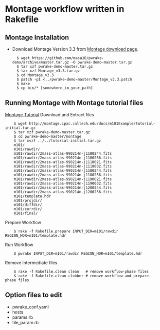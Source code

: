 # Montage workflow written in Rakefile

## Montage Installation

* Download Montage Version 3.3 from [Montage download page](http://montage.ipac.caltech.edu/docs/download.html).

        $ wget https://github.com/masa16/pwrake-demo/archive/master.tar.gz -O pwrake-demo-master.tar.gz
        $ tar xzf pwrake-demo-master.tar.gz
        $ tar xzf Montage_v3.3.tar.gz
        $ cd Montage_v3.3
        $ patch -p1 <../pwrake-demo-master/Montage_v3.3.patch
        $ make
        $ cp bin/* [somewhere_in_your_path]

## Running Montage with Montage tutorial files

[Montage Tutorial](http://montage.ipac.caltech.edu/docs/m101tutorial.html)
Download and Extract files

        $ wget http://montage.ipac.caltech.edu/docs/m101Example/tutorial-initial.tar.gz
        $ tar xzf pwrake-demo-master.tar.gz
        $ cd pwrake-demo-master/montage
        $ tar xvzf ../../tutorial-initial.tar.gz
        m101/
        m101/rawdir/
        m101/rawdir/2mass-atlas-990214n-j1100244.fits
        m101/rawdir/2mass-atlas-990214n-j1100256.fits
        m101/rawdir/2mass-atlas-990214n-j1110021.fits
        m101/rawdir/2mass-atlas-990214n-j1110032.fits
        m101/rawdir/2mass-atlas-990214n-j1180244.fits
        m101/rawdir/2mass-atlas-990214n-j1180256.fits
        m101/rawdir/2mass-atlas-990214n-j1190021.fits
        m101/rawdir/2mass-atlas-990214n-j1190032.fits
        m101/rawdir/2mass-atlas-990214n-j1200244.fits
        m101/rawdir/2mass-atlas-990214n-j1200256.fits
        m101/template.hdr
        m101/projdir/
        m101/diffdir/
        m101/corrdir/
        m101/final/

Prepare Workflow

        $ rake -f Rakefile.prepare INPUT_DIR=m101/rawdir REGION_HDR=m101/template.hdr

Run Workflow

        $ pwrake INPUT_DIR=m101/rawdir REGION_HDR=m101/template.hdr

Remove Intermediate files

        $ rake -f Rakefile.clean clean   # remove workflow-phase files
        $ rake -f Rakefile.clean clobber # remove workflow-and-prepare-phase files

## Option files to edit

* pwrake_conf.yaml
* hosts
* params.rb
* tile_param.rb
